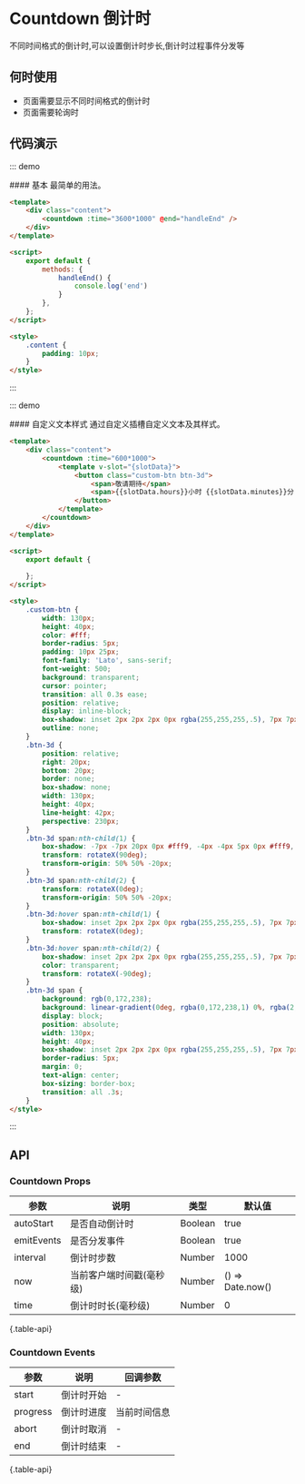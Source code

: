 # Countdown 倒计时

不同时间格式的倒计时,可以设置倒计时步长,倒计时过程事件分发等

## 何时使用
- 页面需要显示不同时间格式的倒计时
- 页面需要轮询时

## 代码演示

::: demo
<summary>
  #### 基本
  最简单的用法。
</summary>

```html
<template>
    <div class="content">
        <countdown :time="3600*1000" @end="handleEnd" />
    </div>
</template>

<script>
    export default {
        methods: {
            handleEnd() {
                console.log('end')
            }
        },
    };
</script>

<style>
    .content {
        padding: 10px;
    }
</style>
```
:::

::: demo
<summary>
  #### 自定义文本样式
  通过自定义插槽自定义文本及其样式。
</summary>

```html
<template>
    <div class="content">
        <countdown :time="600*1000">
            <template v-slot="{slotData}">
                <button class="custom-btn btn-3d">
                    <span>敬请期待</span>
                    <span>{{slotData.hours}}小时 {{slotData.minutes}}分 {{slotData.seconds}}秒</span>
                </button>
            </template>
        </countdown>
    </div>
</template>

<script>
    export default {
        
    };
</script>

<style>
    .custom-btn {
        width: 130px;
        height: 40px;
        color: #fff;
        border-radius: 5px;
        padding: 10px 25px;
        font-family: 'Lato', sans-serif;
        font-weight: 500;
        background: transparent;
        cursor: pointer;
        transition: all 0.3s ease;
        position: relative;
        display: inline-block;
        box-shadow: inset 2px 2px 2px 0px rgba(255,255,255,.5), 7px 7px 20px 0px rgba(0,0,0,.1), 4px 4px 5px 0px rgba(0,0,0,.1);
        outline: none;
    }
    .btn-3d {
        position: relative;
        right: 20px;
        bottom: 20px;
        border: none;
        box-shadow: none;
        width: 130px;
        height: 40px;
        line-height: 42px;
        perspective: 230px;
    }
    .btn-3d span:nth-child(1) {
        box-shadow: -7px -7px 20px 0px #fff9, -4px -4px 5px 0px #fff9, 7px 7px 20px 0px #0002, 4px 4px 5px 0px #0001;
        transform: rotateX(90deg);
        transform-origin: 50% 50% -20px;
    }
    .btn-3d span:nth-child(2) {
        transform: rotateX(0deg);
        transform-origin: 50% 50% -20px;
    }
    .btn-3d:hover span:nth-child(1) {
        box-shadow: inset 2px 2px 2px 0px rgba(255,255,255,.5), 7px 7px 20px 0px rgba(0,0,0,.1), 4px 4px 5px 0px rgba(0,0,0,.1);
        transform: rotateX(0deg);
    }
    .btn-3d:hover span:nth-child(2) {
        box-shadow: inset 2px 2px 2px 0px rgba(255,255,255,.5), 7px 7px 20px 0px rgba(0,0,0,.1), 4px 4px 5px 0px rgba(0,0,0,.1);
        color: transparent;
        transform: rotateX(-90deg);
    }
    .btn-3d span {
        background: rgb(0,172,238);
        background: linear-gradient(0deg, rgba(0,172,238,1) 0%, rgba(2,126,251,1) 100%);
        display: block;
        position: absolute;
        width: 130px;
        height: 40px;
        box-shadow: inset 2px 2px 2px 0px rgba(255,255,255,.5), 7px 7px 20px 0px rgba(0,0,0,.1), 4px 4px 5px 0px rgba(0,0,0,.1);
        border-radius: 5px;
        margin: 0;
        text-align: center;
        box-sizing: border-box;
        transition: all .3s;
    }
</style>
```
:::

## API

### Countdown Props 
| 参数        | 说明           | 类型               | 默认值       |
|------------|----------------|-------------------|-------------|
| autoStart    | 是否自动倒计时 | Boolean | true |
| emitEvents  | 是否分发事件 | Boolean | true |
| interval  | 倒计时步数 | Number | 1000 |
| now  | 当前客户端时间戳(毫秒级)  | Number | () => Date.now() |
| time  | 倒计时时长(毫秒级)  | Number | 0 |
{.table-api} 

### Countdown Events
| 参数        | 说明           | 回调参数               |
|------------|----------------|-------------------|
| start | 倒计时开始 | - |
| progress | 倒计时进度 | 当前时间信息  |
| abort | 倒计时取消 | - |
| end | 倒计时结束 | - |
{.table-api} 
